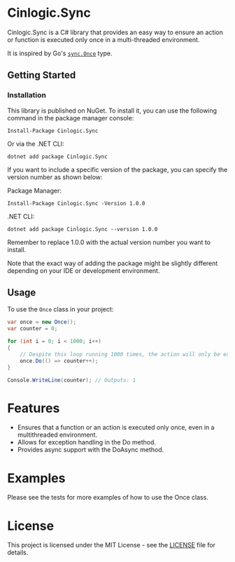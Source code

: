 # Cinlogic.Sync

Cinlogic.Sync is a C# library that provides an easy way to ensure an action or function is executed only once in a multi-threaded environment.

It is inspired by Go's [`sync.Once`](https://pkg.go.dev/sync#Once) type.

## Getting Started

### Installation

This library is published on NuGet. To install it, you can use the following command in the package manager console:

```shell
Install-Package Cinlogic.Sync
```

Or via the .NET CLI:
```shell
dotnet add package Cinlogic.Sync
```

If you want to include a specific version of the package, you can specify the version number as shown below:

Package Manager:

```shell
Install-Package Cinlogic.Sync -Version 1.0.0
````

.NET CLI:

```shell
dotnet add package Cinlogic.Sync --version 1.0.0
```

Remember to replace 1.0.0 with the actual version number you want to install.

Note that the exact way of adding the package might be slightly different depending on your IDE or development environment.

## Usage

To use the `Once` class in your project:

```csharp
var once = new Once();
var counter = 0;

for (int i = 0; i < 1000; i++)
{
    // Despite this loop running 1000 times, the action will only be executed once.
    once.Do(() => counter++);
}

Console.WriteLine(counter); // Outputs: 1
```

# Features
* Ensures that a function or an action is executed only once, even in a multithreaded environment.
* Allows for exception handling in the Do method.
* Provides async support with the DoAsync method.

# Examples
Please see the tests for more examples of how to use the Once class.

# License
This project is licensed under the MIT License - see the [LICENSE](LICENSE) file for details.
